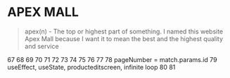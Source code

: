# APEX MALL

> apex(n) - The top or highest part of something. I named this website Apex Mall because I want it to mean the best and the highest quality and service

67
68
69
70
71
72
73
74
75
76
77
78
pageNumber = match.params.id
79
useEffect, useState, producteditscreen, infinite loop
80
81
